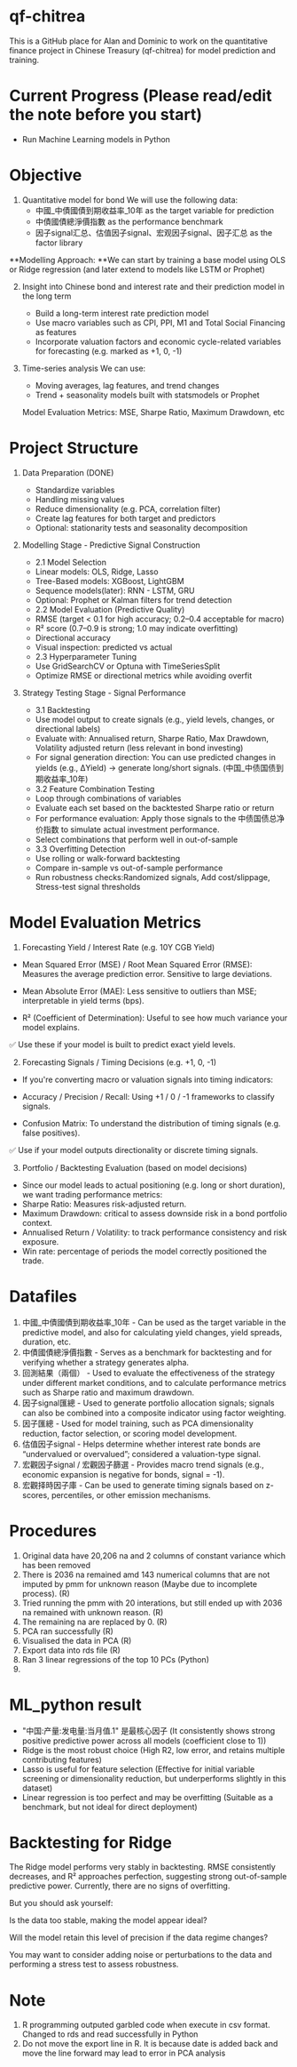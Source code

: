 # qf-chitrea
This is a GitHub place for Alan and Dominic to work on the quantitative finance project in Chinese Treasury (qf-chitrea) for model prediction and training. 

# Current Progress (Please read/edit the note before you start)
- Run Machine Learning models in Python

# Objective
1. Quantitative model for bond
   We will use the following data: 
   - 中國_中債國債到期收益率_10年 as the target variable for prediction
   - 中債國債總淨價指數 as the performance benchmark
   - 因子signal汇总、估值因子signal、宏观因子signal、因子汇总 as the factor library
  
**Modelling Approach:
**We can start by training a base model using OLS or Ridge regression (and later extend to models like LSTM or Prophet) 

2. Insight into Chinese bond and interest rate and their prediction model in the long term
   - Build a long-term interest rate prediction model
   - Use macro variables such as CPI, PPI, M1 and Total Social Financing as features
   - Incorporate valuation factors and economic cycle-related variables for forecasting (e.g. marked as +1, 0, -1)

3. Time-series analysis
   We can use:
   - Moving averages, lag features, and trend changes
   - Trend + seasonality models built with statsmodels or Prophet
  
   Model Evaluation Metrics:
   MSE, Sharpe Ratio, Maximum Drawdown, etc

# Project Structure
1. Data Preparation (DONE)
   - Standardize variables
   - Handling missing values
   - Reduce dimensionality (e.g. PCA, correlation filter)
   - Create lag features for both target and predictors
   - Optional: stationarity tests and seasonality decomposition
2. Modelling Stage - Predictive Signal Construction
   - 2.1 Model Selection
   - Linear models: OLS, Ridge, Lasso
   - Tree-Based models: XGBoost, LightGBM
   - Sequence models(later): RNN - LSTM, GRU
   - Optional: Prophet or Kalman filters for trend detection
   - 2.2 Model Evaluation (Predictive Quality)
   - RMSE (target < 0.1 for high accuracy; 0.2–0.4 acceptable for macro)
   - R² score (0.7–0.9 is strong; 1.0 may indicate overfitting)
   - Directional accuracy
   - Visual inspection: predicted vs actual
   - 2.3 Hyperparameter Tuning
   - Use GridSearchCV or Optuna with TimeSeriesSplit
   - Optimize RMSE or directional metrics while avoiding overfit
     
3. Strategy Testing Stage - Signal Performance
   - 3.1 Backtesting
   - Use model output to create signals (e.g., yield levels, changes, or directional labels)
   - Evaluate with: Annualised return, Sharpe Ratio, Max Drawdown, Volatility adjusted return (less relevant in bond investing)
   - For signal generation direction: You can use predicted changes in yields (e.g., ΔYield) → generate long/short signals. (中国_中债国债到期收益率_10年)
   - 3.2 Feature Combination Testing
   - Loop through combinations of variables
   - Evaluate each set based on the backtested Sharpe ratio or return
   - For performance evaluation: Apply those signals to the 中债国债总净价指数 to simulate actual investment performance. 
   - Select combinations that perform well in out-of-sample
   - 3.3 Overfitting Detection
   - Use rolling or walk-forward backtesting
   - Compare in-sample vs out-of-sample performance
   - Run robustness checks:Randomized signals, Add cost/slippage, Stress-test signal thresholds
  

# Model Evaluation Metrics
 1. Forecasting Yield / Interest Rate (e.g. 10Y CGB Yield)

- Mean Squared Error (MSE) / Root Mean Squared Error (RMSE): Measures the average prediction error. Sensitive to large deviations.

- Mean Absolute Error (MAE): Less sensitive to outliers than MSE; interpretable in yield terms (bps).

- R² (Coefficient of Determination): Useful to see how much variance your model explains.

✅ Use these if your model is built to predict exact yield levels.

2. Forecasting Signals / Timing Decisions (e.g. +1, 0, -1)
- If you're converting macro or valuation signals into timing indicators:

- Accuracy / Precision / Recall: Using +1 / 0 / -1 frameworks to classify signals.

- Confusion Matrix: To understand the distribution of timing signals (e.g. false positives).

✅ Use if your model outputs directionality or discrete timing signals.

3. Portfolio / Backtesting Evaluation (based on model decisions)
- Since our model leads to actual positioning (e.g. long or short duration), we want trading performance metrics:
- Sharpe Ratio: Measures risk-adjusted return. 
- Maximum Drawdown: critical to assess downside risk in a bond portfolio context.
- Annualised Return / Volatility: to track performance consistency and risk exposure.
- Win rate: percentage of periods the model correctly positioned the trade.

# Datafiles
1. 中國_中債國債到期收益率_10年 - Can be used as the target variable in the predictive model, and also for calculating yield changes, yield spreads, duration, etc.
2. 中債國債總淨價指數 - Serves as a benchmark for backtesting and for verifying whether a strategy generates alpha.
3. 回測結果（兩個） - Used to evaluate the effectiveness of the strategy under different market conditions, and to calculate performance metrics such as Sharpe ratio and maximum drawdown.
4. 因子signal匯總 - Used to generate portfolio allocation signals; signals can also be combined into a composite indicator using factor weighting.
5. 因子匯總 - Used for model training, such as PCA dimensionality reduction, factor selection, or scoring model development.
6. 估值因子signal - Helps determine whether interest rate bonds are “undervalued or overvalued”; considered a valuation-type signal.
7. 宏觀因子signal / 宏觀因子篩選 - Provides macro trend signals (e.g., economic expansion is negative for bonds, signal = -1).
8. 宏觀择時因子庫 - Can be used to generate timing signals based on z-scores, percentiles, or other emission mechanisms.


# Procedures
1. Original data have 20,206 na and 2 columns of  constant variance which has been removed
2. There is 2036 na remained amd 143 numerical columns that are not imputed by pmm for unknown reason (Maybe due to incomplete process). (R)
4. Tried running the pmm with 20 interations, but still ended up with 2036 na remained with unknown reason. (R)
5. The remaining na are replaced by 0. (R) 
6. PCA ran successfully (R)
7. Visualised the data in PCA (R)
8. Export data into rds file (R)
9. Ran 3 linear regressions of the top 10 PCs (Python)
10. 

# ML_python result
- "中国:产量:发电量:当月值.1" 是最核心因子 (It consistently shows strong positive predictive power across all models (coefficient close to 1))
- Ridge is the most robust choice (High R2, low error, and retains multiple contributing features)
- Lasso is useful for feature selection (Effective for initial variable screening or dimensionality reduction, but underperforms slightly in this dataset)
- Linear regression is too perfect and may be overfitting (Suitable as a benchmark, but not ideal for direct deployment)

# Backtesting for Ridge
The Ridge model performs very stably in backtesting. RMSE consistently decreases, and R² approaches perfection, suggesting strong out-of-sample predictive power. Currently, there are no signs of overfitting.

But you should ask yourself:

Is the data too stable, making the model appear ideal?

Will the model retain this level of precision if the data regime changes?

You may want to consider adding noise or perturbations to the data and performing a stress test to assess robustness.

# Note
1. R programming outputed garbled code when execute in csv format. Changed to rds and read successfully in Python
2. Do not move the export line in R. It is because date is added back and move the line forward may lead to error in PCA analysis
